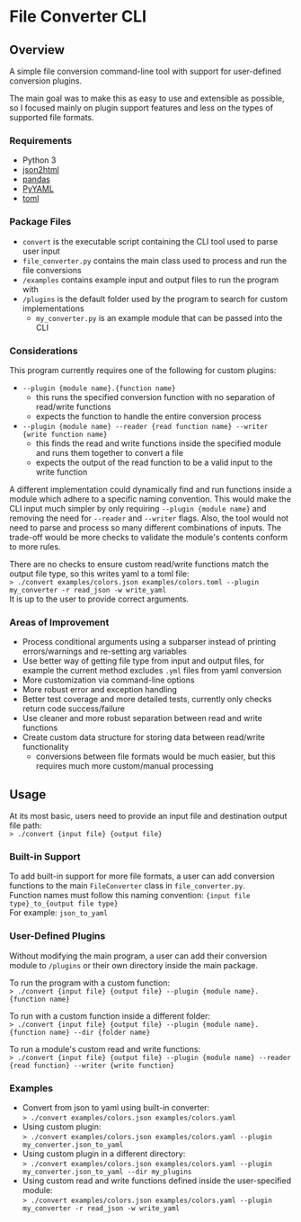 # File Converter CLI

## Overview
A simple file conversion command-line tool with support for user-defined conversion plugins.

The main goal was to make this as easy to use and extensible as possible, so I focused mainly on plugin support features and less on the types of supported file formats.

### Requirements
- Python 3
- [json2html](https://pypi.org/project/json2html/)
- [pandas](https://pandas.pydata.org/)
- [PyYAML](https://pypi.org/project/PyYAML/)
- [toml](https://pypi.org/project/toml/)

### Package Files
- `convert` is the executable script containing the CLI tool used to parse user input
- `file_converter.py` contains the main class used to process and run the file conversions
- `/examples` contains example input and output files to run the program with
- `/plugins` is the default folder used by the program to search for custom implementations
    - `my_converter.py` is an example module that can be passed into the CLI

### Considerations

This program currently requires one of the following for custom plugins:
- `--plugin {module name}.{function name}`
    - this runs the specified conversion function with no separation of read/write functions
    - expects the function to handle the entire conversion process
- `--plugin {module name} --reader {read function name} --writer {write function name}`
    - this finds the read and write functions inside the specified module and runs them together to convert a file
    - expects the output of the read function to be a valid input to the write function

A different implementation could dynamically find and run functions inside a module which adhere to a specific naming convention. This would make the CLI input much simpler by only requiring `--plugin {module name}` and removing the need for `--reader` and `--writer` flags. Also, the tool would not need to parse and process so many different combinations of inputs. The trade-off would be more checks to validate the module's contents conform to more rules.

There are no checks to ensure custom read/write functions match the output file type, so this writes yaml to a toml file:\
`> ./convert examples/colors.json examples/colors.toml --plugin my_converter -r read_json -w write_yaml`\
It is up to the user to provide correct arguments.

### Areas of Improvement
- Process conditional arguments using a subparser instead of printing errors/warnings and re-setting arg variables
- Use better way of getting file type from input and output files, for example the current method excludes `.yml` files from yaml conversion
- More customization via command-line options
- More robust error and exception handling
- Better test coverage and more detailed tests, currently only checks return code success/failure
- Use cleaner and more robust separation between read and write functions
- Create custom data structure for storing data between read/write functionality
    - conversions between file formats would be much easier, but this requires much more custom/manual processing

## Usage

At its most basic, users need to provide an input file and destination output file path:\
`> ./convert {input file} {output file}`

### Built-in Support
To add built-in support for more file formats, a user can add conversion functions to the main `FileConverter` class in `file_converter.py`.\
Function names must follow this naming convention: `{input file type}_to_{output file type}`\
For example: `json_to_yaml`

### User-Defined Plugins
Without modifying the main program, a user can add their conversion module to `/plugins` or their own directory inside the main package.

To run the program with a custom function:\
`> ./convert {input file} {output file} --plugin {module name}.{function name}`

To run with a custom function inside a different folder:\
`> ./convert {input file} {output file} --plugin {module name}.{function name} --dir {folder name}`

To run a module's custom read and write functions:\
`> ./convert {input file} {output file} --plugin {module name} --reader {read function} --writer {write function}`


### Examples
- Convert from json to yaml using built-in converter:\
`> ./convert examples/colors.json examples/colors.yaml`
- Using custom plugin:\
`> ./convert examples/colors.json examples/colors.yaml --plugin my_converter.json_to_yaml`
- Using custom plugin in a different directory:\
`> ./convert examples/colors.json examples/colors.yaml --plugin my_converter.json_to_yaml --dir my_plugins`
- Using custom read and write functions defined inside the user-specified module:\
`> ./convert examples/colors.json examples/colors.yaml --plugin my_converter -r read_json -w write_yaml`